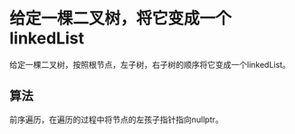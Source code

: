 # 给定一棵二叉树，将它变成一个linkedList
给定一棵二叉树，按照根节点，左子树，右子树的顺序将它变成一个linkedList。

## 算法
前序遍历，在遍历的过程中将节点的左孩子指针指向nullptr。
